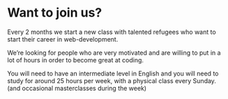 # Want to join us?

Every 2 months we start a new class with talented refugees who want to start their career in web-development. 

We’re looking for people who are very motivated and are willing to put in a lot of hours in order to become great at coding. 

You will need to have an intermediate level in English and you will need to study for around 25 hours per week, with a physical class every Sunday. (and occasional masterclasses during the week) 
